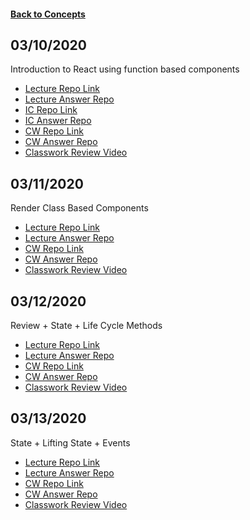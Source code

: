 #### [Back to Concepts](README.md)

## 03/10/2020
Introduction to React using function based components
- [Lecture Repo Link](https://classroom.github.com/a/_dYzdPM9)
- [Lecture Answer Repo](https://github.com/cs-fullstack-2020-spring/react-basics-lecture-autumn-ragland)
- [IC Repo Link](https://classroom.github.com/a/JbD8WNh1)
- [IC Answer Repo](https://github.com/cs-fullstack-2020-spring/react-basics-ic-autumn-ragland/tree/master/ic-app)
- [CW Repo Link](https://classroom.github.com/a/63l-36rn)
- [CW Answer Repo](https://github.com/cs-fullstack-2020-spring/react-basics-cw-autumn-ragland/tree/master/cw-app)
- [Classwork Review Video](https://youtu.be/2xBUhGVVXog)

## 03/11/2020
Render Class Based Components
- [Lecture Repo Link](https://classroom.github.com/a/n2CDh3FC)
- [Lecture Answer Repo](https://github.com/cs-fullstack-2020-spring/react-class-components-lecture-20200311-autumn-ragland)
- [CW Repo Link](https://classroom.github.com/a/FMt8Fqo9)
- [CW Answer Repo](https://github.com/cs-fullstack-2020-spring/react-class-components1-cw-autumn-ragland)
- [Classwork Review Video](#)

## 03/12/2020
Review + State + Life Cycle Methods
- [Lecture Repo Link](https://classroom.github.com/a/ToQ1zz0v)
- [Lecture Answer Repo](https://github.com/cs-fullstack-2020-spring/react-day3-lecture-autumn-ragland)
- [CW Repo Link](https://classroom.github.com/a/JzxnxN2l)
- [CW Answer Repo](https://github.com/cs-fullstack-2020-spring/react-day-3-cw-autumn-ragland)
- [Classwork Review Video](#)

## 03/13/2020
State + Lifting State + Events
- [Lecture Repo Link](https://classroom.github.com/a/Mk2q1wFC)
- [Lecture Answer Repo]( https://github.com/cs-fullstack-2020-spring/react-lift-state-20200313-autumn-ragland)
- [CW Repo Link](https://classroom.github.com/a/kYLXAfzW)
- [CW Answer Repo](https://github.com/cs-fullstack-2020-spring/react-lift-state-cw-autumn-ragland)
- [Classwork Review Video](#)
